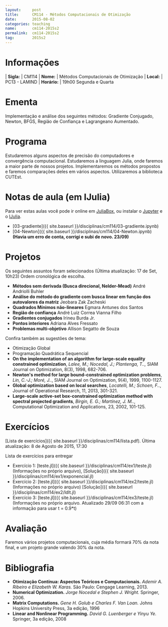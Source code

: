 ```yaml
---
layout:     post
title:      CM114 - Métodos Computacionais de Otimização
date:       2015-08-02
categories: teaching
name:       cm114-2015s2
permalink:  cm114-2015s2
tag:        2015s2
---
```


# Informações

  | **Sigla:**   | CM114
  | **Nome:**    | Métodos Computacionais de Otimização
  | **Local:**   | PC13 - LAMIND
  | **Horário:** | 19h00 Segunda e Quarta

# Ementa

Implementação e análise dos seguintes métodos: Gradiente Conjugado, Newton,
BFGS, Região de Confiança e Lagrangeano Aumentado.

# Programa

Estudaremos alguns aspectos de precisão do computadores e convergência
computacional.
Estudaremos a linguagem Julia, onde faremos a maior parte de nossos projetos.
Implementaremos os métodos propostos e faremos comparações deles em vários
aspectos.
Utilizaremos a biblioteca CUTEst.

# Notas de aula (em IJulia)

Para ver estas aulas você pode ir online em
[JuliaBox](https://www.juliabox.org),
ou instalar o [Jupyter](https://jupyter.org/) e o
[IJulia](https://github.com/JuliaLang/IJulia.jl).

  - [03-gradiente]({{ site.baseurl }}/disciplinas/cm114/03-gradiente.ipynb)
  - [04-Newton]({{ site.baseurl }}/disciplinas/cm114/04-Newton.ipynb)
    **(Havia um erro de conta, corrigi e subi de novo. 23/09)**

# Projetos

Os seguintes assuntos foram selecionados (Última atualização: 17 de Set, 10h23)
Ordem cronológica de escolha.

  - **Métodos sem derivada (Busca direcional, Nelder-Mead)**
    André Andriolli Buhler
  - **Análise do método do gradiente com busca linear em função dos autovalores
    da matriz**
    Jeobara Zak Zacheski
  - **Quadrados Mínimos não-lineares**
    Egmara Antunes dos Santos
  - **Região de confiança**
    André Luiz Correa Vianna Filho
  - **Gradientes conjugados**
    Irineu Burda Jr.
  - **Pontos interiores**
    Adriana Alves Fressato
  - **Problemas multi-objetivo**
    Allison Segatto de Souza

Confira também as sugestões de tema:

  - Otimização Global
  - Programação Quadrática Sequencial
  - **On the implementation of an algorithm for large-scale equality constrained
    optimization**, _Lalee, M.; Nocedal, J.; Plantenga, T..,_ SIAM Journal on
    Optimization, 8(3), 1998, 682-706.
  - **Newton's method for large bound-constrained optimization problems**,
    _Lin, C.-J.; Moré, J.._,
    SIAM Journal on Optimization, 9(4), 1999, 1100-1127.
  - **Global optimization based on local searches**,
    _Locatelli, M.; Schoen, F.._,
    Journal of Operational Research, 11,
    2013, 301-321.
  - **Large-scale active-set box-constrained optimization method with spectral
    projected gradients**,
    _Birgin, E. G.; Martínez, J. M.._,
    Computational Optimization and Applications, 23,
    2002, 101-125.

# Exercícios

[Lista de exercícios]({{ site.baseurl }}/disciplinas/cm114/lista.pdf).
Última atualização: 8 de Agosto de 2015, 17:30

Lista de exercícios para entregar

  - Exercício 1: [teste.jl]({{ site.baseurl }}/disciplinas/cm114/ex1/teste.jl)
    (Informações no próprio arquivo),
    [Solução]({{ site.baseurl }}/disciplinas/cm114/ex1/exponencial.jl)
  - Exercício 2: [teste.jl]({{ site.baseurl }}/disciplinas/cm114/ex2/teste.jl)
    (Informações no próprio arquivo)
    [Solução]({{ site.baseurl }}/disciplinas/cm114/ex2/ldlt.jl)
  - Exercício 3: [teste.jl]({{ site.baseurl }}/disciplinas/cm114/ex3/teste.jl)
    (Informações no próprio arquivo. Atualizado 29/09 06:31 com a informação
    para usar t = 0.9*t)

# Avaliação

Faremos vários projetos computacionais, cuja média formará 70% da nota final,
e um projeto grande valendo 30% da nota.

# Bibliografia

  - **Otimização Contínua: Aspectos Teóricos e Computacionais.**
    *Ademir A. Ribeiro e Elizabeth W. Karas.*
    São Paulo: Cengage Learning,
    2013.
  - **Numerical Optimization.**
    *Jorge Nocedal e Stephen J. Wright.*
    Springer,
    2006.
  - **Matrix Computations.**
    *Gene H. Golub e Charles F. Van Loan.*
    Johns Hopkins University Press,
    3a edição,
    1996
  - **Linear and Nonlinear Programming.**
    *David G. Luenberger e Yinyu Ye.*
    Springer,
    3a edição,
    2008
